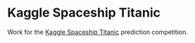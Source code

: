 # Kaggle Spaceship Titanic 

Work for the [Kaggle Spaceship Titanic](https://www.kaggle.com/competitions/spaceship-titanic/) prediction competition.
